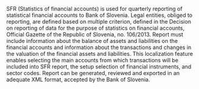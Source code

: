 SFR  (Statistics of financial accounts) is used for quarterly reporting of statistical financial accounts to Bank of Slovenia. Legal entities, obliged to reporting, are defined based on multiple criterion, defined in the Decision on reporting of data for the purpose of statistics on financial accounts, Official Gazette of the Republic of Slovenia, no. 106/2013. Report must include information about the balance of assets and liabilities on the financial accounts and information about the transactions and changes in the valuation of the financial assets and liabilities.
This localization feature enables selecting the main accounts from which transactions will be included into SFR report, the setup selection of financial instruments, and sector codes. Report can be generated, reviewed and exported in an adequate XML format, accepted by the Bank of Slovenia.
